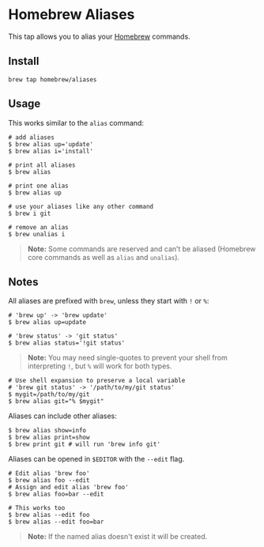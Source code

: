 # Homebrew Aliases

This tap allows you to alias your [Homebrew](http://brew.sh/) commands.

## Install

    brew tap homebrew/aliases

## Usage

This works similar to the `alias` command:

    # add aliases
    $ brew alias up='update'
    $ brew alias i='install'

    # print all aliases
    $ brew alias

    # print one alias
    $ brew alias up

    # use your aliases like any other command
    $ brew i git

    # remove an alias
    $ brew unalias i

> **Note:** Some commands are reserved and can’t be aliased (Homebrew core
commands as well as `alias` and `unalias`).

## Notes

All aliases are prefixed with `brew`, unless they start with `!` or `%`:

    # 'brew up' -> 'brew update'
    $ brew alias up=update

    # 'brew status' -> 'git status'
    $ brew alias status='!git status'

> **Note:** You may need single-quotes to prevent your shell from
interpreting `!`, but `%` will work for both types.

    # Use shell expansion to preserve a local variable
    # 'brew git status' -> '/path/to/my/git status'
    $ mygit=/path/to/my/git
    $ brew alias git="% $mygit"

Aliases can include other aliases:

    $ brew alias show=info
    $ brew alias print=show
    $ brew print git # will run 'brew info git'

Aliases can be opened in `$EDITOR` with the `--edit` flag.

    # Edit alias 'brew foo'
    $ brew alias foo --edit
    # Assign and edit alias 'brew foo'
    $ brew alias foo=bar --edit

    # This works too
    $ brew alias --edit foo
    $ brew alias --edit foo=bar

> **Note:** If the named alias doesn't exist it will be created.
